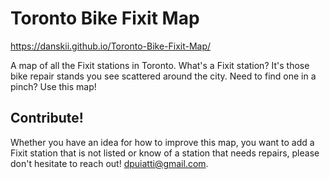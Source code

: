 # Toronto Bike Fixit Map
 https://danskii.github.io/Toronto-Bike-Fixit-Map/

A map of all the Fixit stations in Toronto. What's a Fixit station? It's those bike repair stands you see scattered around the city. Need to find one in a pinch? Use this map!

## Contribute!

Whether you have an idea for how to improve this map, you want to add a Fixit station that is not listed or know of a station that needs repairs, please don't hesitate to reach out! dpuiatti@gmail.com. 
